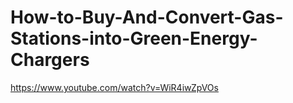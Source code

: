 # How-to-Buy-And-Convert-Gas-Stations-into-Green-Energy-Chargers
https://www.youtube.com/watch?v=WiR4iwZpVOs
